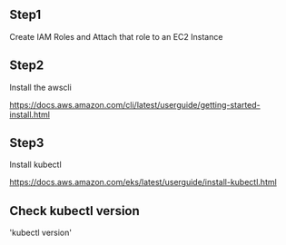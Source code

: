 ## Step1 
Create IAM Roles and Attach that role to an EC2 Instance

## Step2
Install the awscli 

   https://docs.aws.amazon.com/cli/latest/userguide/getting-started-install.html

## Step3 
Install kubectl

   https://docs.aws.amazon.com/eks/latest/userguide/install-kubectl.html
   
## Check kubectl version
  'kubectl version'
